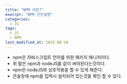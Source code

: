 ```yaml
---
title: "NPM 이란?"
execrpt: "NPM 간단설명"
categories:
  - JS
tags:
  - JS
  - NPM
last_modified_at: 2022-08-10
---
```


- npm은 자바스크립트 언어를 위한 패키지 매니저이다.
- 위 말은 npm과 nodeJS를 같이 써야된다는것이다.
- npm은 nodeJS와 상호작용을 할 수 있게 해준다.
- 콘솔창에 npm을 입력시 설치되어 있는것을 확인 할 수 있다.